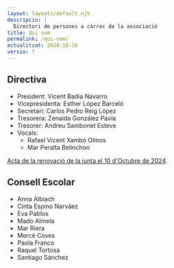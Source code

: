 ```yaml
---
layout: layouts/default.njk
descripcio: |
  Directori de persones a càrrec de la associació
title: Qui som
permalink: /qui-som/
actualitzat: 2024-10-16
versio: 7
---
```


## Directiva

* President: Vicent Badia Navarro
* Vicepresidenta: Esther López Barceló
* Secretari:  Carlos Pedro Reig López
* Tresorera: Zenaida González Pavía
* Tresorer: Andreu Sambonet Esteve
* Vocals:
  * Rafael Vicent Xambó Olmos
  * Mar Peralta Belinchon

[Acta de la renovació de la junta el 10 d'Octubre de 2024](/assets/docs/2024-10-10-acta-afa.pdf).


## Consell Escolar

* Anna Albiach
* Cinta Espino Narváez
* Eva Pablos
* Mado Almela
* Mar Riera
* Mercè Coves
* Paola Franco
* Raquel Tortosa
* Santiago Sánchez
